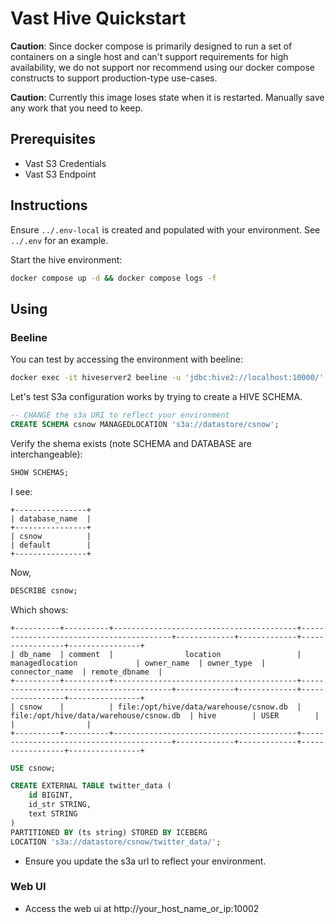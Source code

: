 # Vast Hive Quickstart

**Caution**: Since docker compose is primarily designed to run a set of containers on a single host and can't support requirements for high availability, we do not support nor recommend using our docker compose constructs to support production-type use-cases.

**Caution**: Currently this image loses state when it is restarted.  Manually save any work that you need to keep.

## Prerequisites

- Vast S3 Credentials
- Vast S3 Endpoint

## Instructions

Ensure `../.env-local` is created and populated with your environment.  See `../.env` for an example.

Start the hive environment:

```bash
docker compose up -d && docker compose logs -f
```

## Using

### Beeline

You can test by accessing the environment with beeline:

```bash
docker exec -it hiveserver2 beeline -u 'jdbc:hive2://localhost:10000/'
```

Let's test S3a configuration works by trying to create a HIVE SCHEMA.

```sql
-- CHANGE the s3a URI to reflect your environment
CREATE SCHEMA csnow MANAGEDLOCATION 's3a://datastore/csnow';
```

Verify the shema exists (note SCHEMA and DATABASE are interchangeable):

```sql
SHOW SCHEMAS;
```

I see:

```
+----------------+
| database_name  |
+----------------+
| csnow          |
| default        |
+----------------+
```

Now, 

```sql
DESCRIBE csnow;
```

Which shows:

```
+----------+----------+-----------------------------------------+-----------------------------------------+-------------+-------------+-----------------+----------------+
| db_name  | comment  |                location                 |             managedlocation             | owner_name  | owner_type  | connector_name  | remote_dbname  |
+----------+----------+-----------------------------------------+-----------------------------------------+-------------+-------------+-----------------+----------------+
| csnow    |          | file:/opt/hive/data/warehouse/csnow.db  | file:/opt/hive/data/warehouse/csnow.db  | hive        | USER        |                 |                |
+----------+----------+-----------------------------------------+-----------------------------------------+-------------+-------------+-----------------+----------------+
```

```sql
USE csnow;
```

```sql
CREATE EXTERNAL TABLE twitter_data (
    id BIGINT,
    id_str STRING,
    text STRING
)
PARTITIONED BY (ts string) STORED BY ICEBERG
LOCATION 's3a://datastore/csnow/twitter_data/';
```

- Ensure you update the s3a url to reflect your environment.

### Web UI

- Access the web ui at http://your_host_name_or_ip:10002

